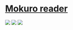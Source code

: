 # [Mokuro reader](https://github.com/ZXY101/mokuro-reader)

![](https://img.shields.io/github/license/ZXY101/mokuro-reader?style=flat-square) ![](https://img.shields.io/github/last-commit/scillidan/mokuro-reader/main?label=last%20commit%20(fork)&style=flat-square) ![](https://img.shields.io/badge/Vercel-black?style=flat&logo=Vercel&logoColor=white)